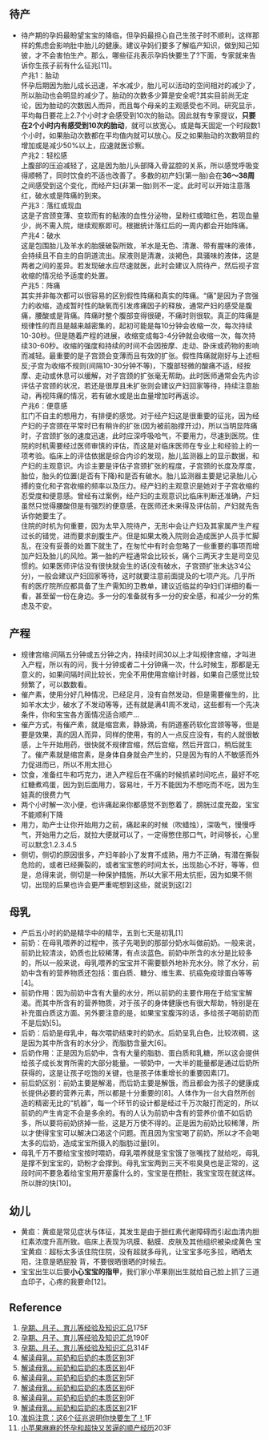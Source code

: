 ## 待产  
* 待产期的孕妈最盼望宝宝的降临，但孕妈最担心自己生孩子时不顺利，这样那样的焦虑会影响肚中胎儿的健康。建议孕妈们要多了解临产知识，做到知己知彼，才不会害怕生产。那么，哪些征兆表示孕妈快要生了?下面，专家就来告诉你生孩子前有什么征兆[11]。  
产兆1：胎动  
怀孕后期因为胎儿成长迅速，羊水减少，胎儿可以活动的空间相对的减少了，所以胎动也会明显的减少了。胎动的次数多少算是安全呢?其实目前尚无定论，因为胎动的次数因人而异，而且每个母亲的主观感受也不同。研究显示，平均每日要花上2.7个小时才会感受到10次的胎动。因此就有专家提议，**只要在2个小时内有感受到10次的胎动**，就可以放宽心。或是每天固定一个时段数1个小时，如果胎动次数都在平均值内就可以放心。反之如果胎动的次数明显的增加或是减少50%以上，应速就医诊察。  
产兆2：轻松感  
上腹部的压迫减轻了，这是因为胎儿头部降入骨盆腔的关系，所以感觉呼吸变得顺畅了，同时饮食的不适也改善了。多数的初产妇(第一胎)会在**36～38周**之间感受到这个变化，而经产妇(非第一胎)则不一定。此时可以开始注意落红，破水或是阵痛的到来。  
产兆3：落红或现血  
这是子宫颈变薄、变软而有的黏液的血性分泌物，呈粉红或暗红色，若现血量少，尚不需入院，继续观察即可。根据统计落红后的一周内都会开始阵痛。  
产兆4：破水  
这是包围胎儿及羊水的胎膜破裂所致，羊水是无色、清澈、带有腥味的液体，会持续且不自主的自阴道流出。尿液则是清澈，淡褐色，具骚味的液体，这是两者之间的差异。若发现破水应尽速就医，此时会建议入院待产，然后视子宫收缩的情况给予适度的处置。  
产兆5：阵痛  
其实并非每次都可以很容易的区别假性阵痛和真实的阵痛。“痛”是因为子宫强力的收缩，造成暂时性的缺氧而引发疼痛因子的释放，通常产妇的感受是腹痛，腰酸或是背痛。阵痛时整个腹部变得很硬，不痛时则很软。真正的阵痛是规律性的而且是越来越密集的，起初可能是每10分钟会收缩一次，每次持续10-30秒。但是随着产程的进展，收缩变成每3-4分钟就会收缩一次，每次持续30-60秒。收缩的强度和持续的时间不会因按摩、走动、卧床或药物的影响而减轻。最重要的是子宫颈会变薄而且有效的扩张。假性阵痛就刚好与上述相反;子宫为收缩不规则(间隔10-30分钟不等)，下腹部轻微的酸痛不适，经按摩、走动或休息可以缓解，对子宫颈的扩张毫无帮助。此时医师通常会先内诊评估子宫颈的状况，若还是很厚且未扩张则会建议产妇回家等待，持续注意胎动，再视阵痛的情况，若有破水或是出血量增加时再返诊。   
产兆6：便意感  
肛门不自主的想用力，有排便的感觉。对于经产妇这是很重要的征兆，因为经产妇的子宫颈在平常时已有稍许的扩张(因为被前胎撑开过)，所以当明显阵痛时，子宫颈扩张的速度迅速，此时应深呼吸哈气，不要用力，尽速到医院。住院的时机需要经过医师审慎的评估，而这是对临床医师在专业上和经验上的一项考验。临床上的评估依据是综合内诊的发现，胎儿监测器上的显示数据，和产妇的主观意识。内诊主要是评估子宫颈扩张的程度，子宫颈的长度及厚度，胎位，胎头的位置(是否有下降)和是否有破水。胎儿监测器主要是记录胎儿心搏的变化和子宫收缩的频率以及压力。经产妇的主观意识是她对于子宫收缩的忍受度和便意感。曾经有过案例，经产妇的主观意识比临床判断还准确，产妇虽然只觉得腰酸但是有强烈的便意感，在医师还未来得及评估前，产妇就先告诉你她要生了。  
  住院的时机为何重要，因为太早入院待产，无形中会让产妇及其家属产生产程过长的错觉，进而要求剖腹生产。但是如果太晚入院则会造成医护人员手忙脚乱，在没有妥善的处置下就生了，在匆忙中有时会忽略了一些重要的事项而增加产妇及胎儿的风险。第一胎的产程通常会比较长，痛个三两天才生是司空见惯的。如果医师评估没有很快就会生的话(没有破水，子宫颈扩张未达3‘4公分)，一般会建议产妇回家等待，这时就要注意前面提及的七项产兆。几乎所有的医疗院所应都具备了生产需知的卫教单，建议近临盆的孕妇们详细的看一看，甚至留一份在身边。多一分的准备就有多一分的安全感，和减少一分的焦虑及不安。

## 产程   
* 规律宫缩:间隔五分钟或五分钟之内，持续时间30以上才叫规律宫缩，才叫进入产程，所以有的问，我十分钟或者二十分钟痛一次，什么时候生，那都是无意义的，如果间隔时间比较长，完全不用使用宫缩计时器，如果自己感觉比较频繁了，可以数数看。
 * 催产素，使用分好几种情况，已经足月，没有自然发动，但是需要催生的，比如羊水太少，破水了不发动等等，还有就是满41周不发动，这些都有一个先决条件，你和宝宝各方面情况适合顺产…
 * 催产方式，有催产素，就是缩宫素，静脉滴，有阴道塞药软化宫颈等等，但是要是效果，真的因人而异，同样的使用，有的人一点反应没有，有的人就很敏感，上午开始用药，很快就不规律宫缩，然后宫缩，然后开宫口，稍后就生了。催产素就是缩宫素，是身体自身就会产生的，只是因为有的人不敏感而外力促进而已，所以不用太担心
* 饮食，准备红牛和巧克力，进入产程后在不痛的时候抓紧时间吃点，最好不吃红糖煮鸡蛋，因为到后面用力，容易吐，千万不能因为不想吃而不吃，因为生娃真的很费力气
* 两个小时解一次小便，也许痛起来你都感觉不到憋着了，膀胱过度充盈，宝宝不能顺利下降
* 用力，助产士让你开始用力之前，痛起来的时候（吹蜡烛），深吸气，慢慢呼气，开始用力之后，就拉大便就可以了，一定得憋住那口气，时间够长，心里可以默念1.2.3.4.5
* 侧切，侧切的原因很多，产妇年龄小了发育不成熟，用力不正确，有潜在撕裂危险的，或者已经撕裂的，或者宝宝憋的时间太长，出现胎心不好，等等，但是，总得来说，侧切是一种保护措施，所以大家不用太抗拒，因为如果不侧切，出现的后果也许会更严重呢想到这些，就说到这[2]
## 母乳  
* 产后五小时的奶是精华中的精华，五到七天是初乳[1]
* 前奶：在母乳喂养的过程中，孩子先喝到的那部分奶水叫做前奶。一般来说，前奶比较清淡，奶质也比较稀薄，有点淡蓝色。前奶中所含的水分是比较多的，所以一般来说，母乳喂养的宝宝并不需要额外地补充水分。除了水分，前奶中含有的营养物质还包括：蛋白质、糖分、维生素、抗癌免疫球蛋白等等[4]。  
* 前奶作用：因为前奶中含有大量的水分，所以前奶的主要作用在于给宝宝解渴。而其中所含有的营养物质，对于孩子的身体健康也有很大帮助，特别是在补充蛋白质这方面。另外要注意的是，如果宝宝腹泻的话，多给孩子喝前奶而不是后奶[5]。  
* 后奶：后奶是母乳中，每次喂奶结束时的奶水。后奶呈乳白色，比较浓稠，这是因为其中所含有的水分少，而脂肪含量大[6]。  
* 后奶作用：正是因为后奶中，含有大量的脂肪、蛋白质和乳糖，所以这会提供给孩子成长发育所需的大部分能量。一顿奶中，一大半的能量都是通过后奶所获得的，这是让孩子吃饱的关键，也是孩子体重增长的重要因素[7]。  
* 前后奶区别：前奶主要是解渴，而后奶主要是解饿，而且都会为孩子的健康成长提供必要的营养元素，所以都是十分重要的[8]。人体作为一台大自然所创造的精密无比的“机器”，每一个环节的设计都是经过千万次敲打而定的，所以前奶的产生肯定不会是多余的。有的人认为前奶中含有的营养价值不如后奶多，所以要将前奶挤掉一些，这是万万使不得的。正是因为前奶比较稀薄，所以才使得宝宝可以解决口渴这个问题。而且因为宝宝喝了前奶，所以才不会喝太多的后奶，造成宝宝所摄入的脂肪过量[9]。  
* 母乳千万不要给宝宝按时喂奶，母乳喂养就是宝宝饿了张嘴找了就给吃，母乳是撑不到宝宝的，奶粉才会撑到。母乳宝宝两到三天不啦臭臭也是正常的，这段时间不要急着给宝宝用开塞露什么的，宝宝是在攒肚，我宝宝现在就这样。所以胖的快[10]。


## 幼儿  
* 黄疸：黄疸是常见症状与体征，其发生是由于胆红素代谢障碍而引起血清内胆红素浓度升高所致。临床上表现为巩膜、黏膜、皮肤及其他组织被染成黄色
宝宝黄疸：超标太多该住院住院，没有超就多母乳，让宝宝多吃多拉，晒晒太阳，注意是晒屁股 背，不要很晒很晒的时候去。
* 宝宝出生以后要**小心宝宝的指甲**，我们家小苹果刚出生就给自己脸上抓了三道血印子，心疼的我要命[12]。














## Reference  
1. [孕期、月子、育儿等经验及知识汇总](http://tieba.baidu.com/p/4066505064?pn=5)175F   
2. [孕期、月子、育儿等经验及知识汇总](http://tieba.baidu.com/p/4066505064?pn=6)190F   
3. [孕期、月子、育儿等经验及知识汇总](http://tieba.baidu.com/p/4066505064?pn=10)314F  
4. [解读母乳，前奶和后奶的本质区别](http://tieba.baidu.com/p/3602386035)3F
5. [解读母乳，前奶和后奶的本质区别](http://tieba.baidu.com/p/3602386035)4F
6. [解读母乳，前奶和后奶的本质区别](http://tieba.baidu.com/p/3602386035)5F
7. [解读母乳，前奶和后奶的本质区别](http://tieba.baidu.com/p/3602386035)6F
8. [解读母乳，前奶和后奶的本质区别](http://tieba.baidu.com/p/3602386035)9F
10. [解读母乳，前奶和后奶的本质区别](http://tieba.baidu.com/p/3602386035)21F
11. [准妈注意：这6个征兆说明你快要生了！](http://tieba.baidu.com/p/3490015175)1F
12. [小苹果麻麻的怀孕和超快又苦逼的顺产经历](http://tieba.baidu.com/p/2298308045?see_lz=1&pn=3)203F
